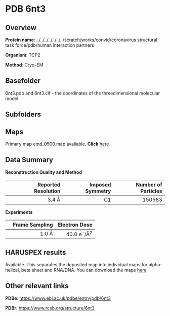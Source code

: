 # PDB 6nt3

## Overview

**Protein name**: ../../../../../../../scratch/works/convid/coronavirus structural task force/pdb/human interaction partners

**Organism**: TCP2

**Method**: Cryo-EM



## Basefolder

6nt3.pdb and 6nt3.cif - the coordinates of the threedimensional molecular model

## Subfolders









## Maps

Primary map emd_0500.map available. **Click** [here](http://ftp.wwpdb.org/pub/emdb/structures/EMD-0500/map/) 

## Data Summary
**Reconstruction Quality and Method**

|   | Reported Resolution | Imposed Symmetry | Number of Particles |
|---|-------------:|----------------:|--------------:|
|   |3.4 Å|C1|150583|

**Experiments**

|   | Frame Sampling | Electron Dose |
|---|-------------:|----------------:|
|   |1.0 Å|40.0 e<sup>-</sup>/Å<sup>2</sup>|

## HARUSPEX results

Available. This separates the deposited map into individual maps for alpha-helical, beta sheet and RNA/DNA. You can download the maps [here](https://zenodo.org/record/3820221)

## Other relevant links 
**PDBe**:  https://www.ebi.ac.uk/pdbe/entry/pdb/6nt3
 
**PDBr**: https://www.rcsb.org/structure/6nt3 
